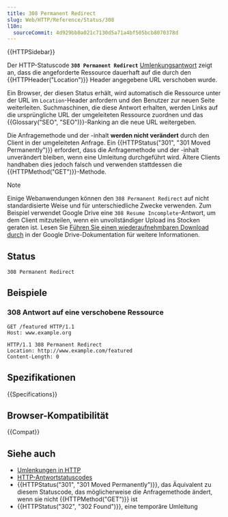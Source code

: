 ```yaml
---
title: 308 Permanent Redirect
slug: Web/HTTP/Reference/Status/308
l10n:
  sourceCommit: 4d929bb0a021c7130d5a71a4bf505bcb8070378d
---
```


{{HTTPSidebar}}

Der HTTP-Statuscode **`308 Permanent Redirect`** [Umlenkungsantwort](/de/docs/Web/HTTP/Reference/Status#redirection_messages) zeigt an, dass die angeforderte Ressource dauerhaft auf die durch den {{HTTPHeader("Location")}} Header angegebene URL verschoben wurde.

Ein Browser, der diesen Status erhält, wird automatisch die Ressource unter der URL im `Location`-Header anfordern und den Benutzer zur neuen Seite weiterleiten. Suchmaschinen, die diese Antwort erhalten, werden Links auf die ursprüngliche URL der umgeleiteten Ressource zuordnen und das {{Glossary("SEO", "SEO")}}-Ranking an die neue URL weitergeben.

Die Anfragemethode und der -inhalt **werden nicht verändert** durch den Client in der umgeleiteten Anfrage. Ein {{HTTPStatus("301", "301 Moved Permanently")}} erfordert, dass die Anfragemethode und der -inhalt unverändert bleiben, wenn eine Umleitung durchgeführt wird. Ältere Clients handhaben dies jedoch falsch und verwenden stattdessen die {{HTTPMethod("GET")}}-Methode.

> [!NOTE]
> Einige Webanwendungen können den `308 Permanent Redirect` auf nicht standardisierte Weise und für unterschiedliche Zwecke verwenden.
> Zum Beispiel verwendet Google Drive eine `308 Resume Incomplete`-Antwort, um dem Client mitzuteilen, wenn ein unvollständiger Upload ins Stocken geraten ist.
> Lesen Sie [Führen Sie einen wiederaufnehmbaren Download durch](https://developers.google.com/drive/api/guides/manage-uploads) in der Google Drive-Dokumentation für weitere Informationen.

## Status

```http
308 Permanent Redirect
```

## Beispiele

### 308 Antwort auf eine verschobene Ressource

```http
GET /featured HTTP/1.1
Host: www.example.org
```

```http
HTTP/1.1 308 Permanent Redirect
Location: http://www.example.com/featured
Content-Length: 0
```

## Spezifikationen

{{Specifications}}

## Browser-Kompatibilität

{{Compat}}

## Siehe auch

- [Umlenkungen in HTTP](/de/docs/Web/HTTP/Guides/Redirections)
- [HTTP-Antwortstatuscodes](/de/docs/Web/HTTP/Reference/Status)
- {{HTTPStatus("301", "301 Moved Permanently")}}, das Äquivalent zu diesem Statuscode, das möglicherweise die Anfragemethode ändert, wenn sie nicht {{HTTPMethod("GET")}} ist
- {{HTTPStatus("302", "302 Found")}}, eine temporäre Umleitung

